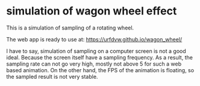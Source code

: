 # simulation of wagon wheel effect

This is a simulation of sampling of a rotating wheel.

The web app is ready to use at: https://urfdvw.github.io/wagon_wheel/

I have to say, simulation of sampling on a computer screen is not a good ideal. Because the screen itself have a sampling frequency.
As a result, the sampling rate can not go very high, mostly not above 5 for such a web based animation.
On the other hand, the FPS of the animation is floating, so the sampled result is not very stable.